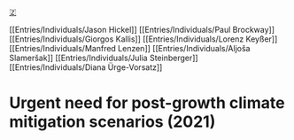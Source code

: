 [🇿](zotero://select/library/items/ZWYCEKTH)

[[Entries/Individuals/Jason Hickel]] [[Entries/Individuals/Paul Brockway]] [[Entries/Individuals/Giorgos Kallis]] [[Entries/Individuals/Lorenz Keyßer]] [[Entries/Individuals/Manfred Lenzen]] [[Entries/Individuals/Aljoša Slameršak]] [[Entries/Individuals/Julia Steinberger]] [[Entries/Individuals/Diana Ürge-Vorsatz]] 
# Urgent need for post-growth climate mitigation scenarios (2021)

